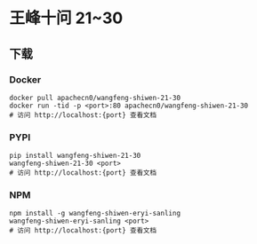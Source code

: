 # 王峰十问 21~30

## 下载

### Docker

```
docker pull apachecn0/wangfeng-shiwen-21-30
docker run -tid -p <port>:80 apachecn0/wangfeng-shiwen-21-30
# 访问 http://localhost:{port} 查看文档
```

### PYPI

```
pip install wangfeng-shiwen-21-30
wangfeng-shiwen-21-30 <port>
# 访问 http://localhost:{port} 查看文档
```

### NPM

```
npm install -g wangfeng-shiwen-eryi-sanling
wangfeng-shiwen-eryi-sanling <port>
# 访问 http://localhost:{port} 查看文档
```